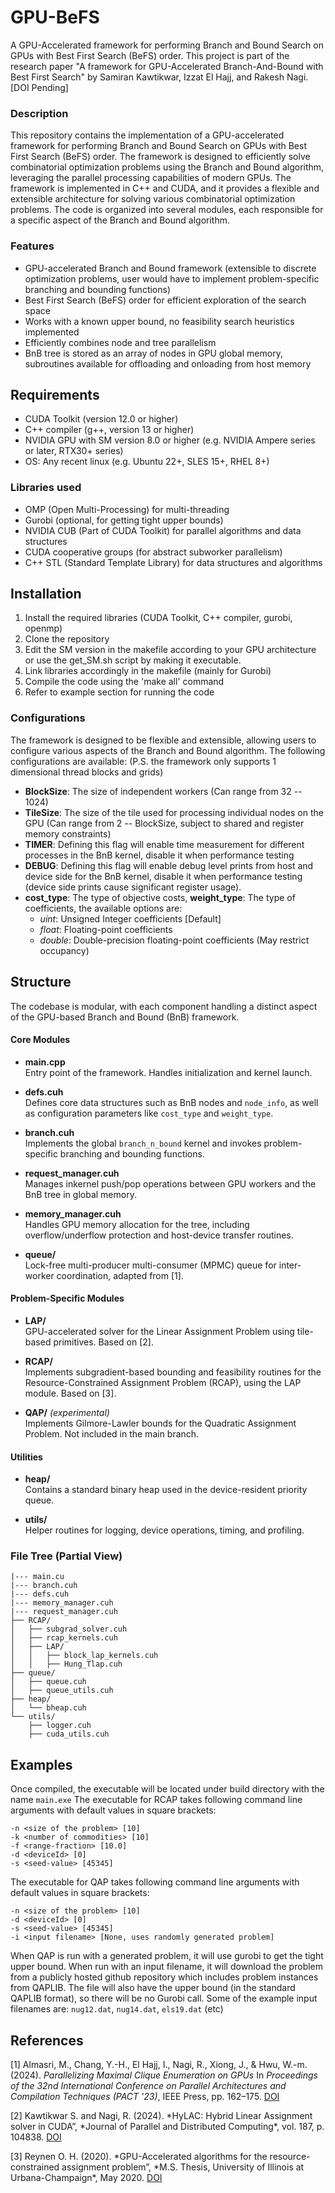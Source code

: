 # GPU-BeFS

A GPU-Accelerated framework for performing Branch and Bound Search on GPUs with Best First Search (BeFS) order. This project is part of the research paper "A framework for GPU-Accelerated Branch-And-Bound with Best First Search" by Samiran Kawtikwar, Izzat El Hajj, and Rakesh Nagi. [DOI Pending]

### Description

This repository contains the implementation of a GPU-accelerated framework for performing Branch and Bound Search on GPUs with Best First Search (BeFS) order. The framework is designed to efficiently solve combinatorial optimization problems using the Branch and Bound algorithm, leveraging the parallel processing capabilities of modern GPUs.
The framework is implemented in C++ and CUDA, and it provides a flexible and extensible architecture for solving various combinatorial optimization problems. The code is organized into several modules, each responsible for a specific aspect of the Branch and Bound algorithm.

### Features

- GPU-accelerated Branch and Bound framework (extensible to discrete optimization problems, user would have to implement problem-specific branching and bounding functions)
- Best First Search (BeFS) order for efficient exploration of the search space
- Works with a known upper bound, no feasibility search heuristics implemented
- Efficiently combines node and tree parallelism
- BnB tree is stored as an array of nodes in GPU global memory, subroutines available for offloading and onloading from host memory

## Requirements

- CUDA Toolkit (version 12.0 or higher)
- C++ compiler (g++, version 13 or higher)
- NVIDIA GPU with SM version 8.0 or higher (e.g. NVIDIA Ampere series or later, RTX30+ series)
- OS: Any recent linux (e.g. Ubuntu 22+, SLES 15+, RHEL 8+)

### Libraries used

- OMP (Open Multi-Processing) for multi-threading
- Gurobi (optional, for getting tight upper bounds)
- NVIDIA CUB (Part of CUDA Toolkit) for parallel algorithms and data structures
- CUDA cooperative groups (for abstract subworker parallelism)
- C++ STL (Standard Template Library) for data structures and algorithms

## Installation

1. Install the required libraries (CUDA Toolkit, C++ compiler, gurobi, openmp)
2. Clone the repository
3. Edit the SM version in the makefile according to your GPU architecture or use the get_SM.sh script by making it executable.
4. Link libraries accordingly in the makefile (mainly for Gurobi)
5. Compile the code using the 'make all' command
6. Refer to example section for running the code

### Configurations

The framework is designed to be flexible and extensible, allowing users to configure various aspects of the Branch and Bound algorithm. The following configurations are available: (P.S. the framework only supports 1 dimensional thread blocks and grids)

- **BlockSize**: The size of independent workers (Can range from 32 -- 1024)
- **TileSize**: The size of the tile used for processing individual nodes on the GPU (Can range from 2 -- BlockSize, subject to shared and register memory constraints)
- **TIMER**: Defining this flag will enable time measurement for different processes in the BnB kernel, disable it when performance testing
- **DEBUG**: Defining this flag will enable debug level prints from host and device side for the BnB kernel, disable it when performance testing (device side prints cause significant register usage).
- **cost_type**: The type of objective costs, **weight_type**: The type of coefficients, the available options are:
  - _uint_: Unsigned Integer coefficients [Default]
  - _float_: Floating-point coefficients
  - _double_: Double-precision floating-point coefficients (May restrict occupancy)

## Structure

The codebase is modular, with each component handling a distinct aspect of the GPU-based Branch and Bound (BnB) framework.

#### Core Modules

- **main.cpp**  
  Entry point of the framework. Handles initialization and kernel launch.

- **defs.cuh**  
  Defines core data structures such as BnB nodes and `node_info`, as well as configuration parameters like `cost_type` and `weight_type`.

- **branch.cuh**  
  Implements the global `branch_n_bound` kernel and invokes problem-specific branching and bounding functions.

- **request_manager.cuh**  
  Manages inkernel push/pop operations between GPU workers and the BnB tree in global memory.

- **memory_manager.cuh**  
  Handles GPU memory allocation for the tree, including overflow/underflow protection and host-device transfer routines.

- **queue/**  
  Lock-free multi-producer multi-consumer (MPMC) queue for inter-worker coordination, adapted from [1].

#### Problem-Specific Modules

- **LAP/**  
  GPU-accelerated solver for the Linear Assignment Problem using tile-based primitives. Based on [2].

- **RCAP/**  
  Implements subgradient-based bounding and feasibility routines for the Resource-Constrained Assignment Problem (RCAP), using the LAP module. Based on [3].

- **QAP/** _(experimental)_  
  Implements Gilmore-Lawler bounds for the Quadratic Assignment Problem. Not included in the main branch.

#### Utilities

- **heap/**  
  Contains a standard binary heap used in the device-resident priority queue.

- **utils/**  
  Helper routines for logging, device operations, timing, and profiling.

### File Tree (Partial View)

```
|--- main.cu
|--- branch.cuh
|--- defs.cuh
|--- memory_manager.cuh
|--- request_manager.cuh
├── RCAP/
│   ├── subgrad_solver.cuh
│   ├── rcap_kernels.cuh
│   ├── LAP/
│   │   ├── block_lap_kernels.cuh
│   │   ├── Hung_Tlap.cuh
├── queue/
│   ├── queue.cuh
│   ├── queue_utils.cuh
├── heap/
│   └── bheap.cuh
└── utils/
    ├── logger.cuh
    ├── cuda_utils.cuh
```

## Examples

Once compiled, the executable will be located under build directory with the name `main.exe`
The executable for RCAP takes following command line arguments with default values in square brackets:

```
-n <size of the problem> [10]
-k <number of commodities> [10]
-f <range-fraction> [10.0]
-d <deviceId> [0]
-s <seed-value> [45345]
```

The executable for QAP takes following command line arguments with default values in square brackets:

```
-n <size of the problem> [10]
-d <deviceId> [0]
-s <seed-value> [45345]
-i <input filename> [None, uses randomly generated problem]
```

When QAP is run with a generated problem, it will use gurobi to get the tight upper bound.
When run with an input filename, it will download the problem from a publicly hosted github repository which includes problem instances from QAPLIB. The file will also have the upper bound (in the standard QAPLIB format), so there will be no Gurobi call.
Some of the example input filenames are: `nug12.dat`, `nug14.dat`, `els19.dat` (etc)

## References

<a id="1">[1]</a> Almasri, M., Chang, Y.-H., El Hajj, I., Nagi, R., Xiong, J., & Hwu, W.-m. (2024). _Parallelizing Maximal Clique Enumeration on GPUs_ In _Proceedings of the 32nd International Conference on Parallel Architectures and Compilation Techniques (PACT '23)_, IEEE Press, pp. 162–175. [DOI](https://doi.org/10.1109/PACT58117.2023.00022)

<a id="2">[2]</a> Kawtikwar S. and Nagi, R. (2024). *HyLAC: Hybrid Linear Assignment solver in CUDA”, *Journal of Parallel and Distributed Computing\*, vol. 187, p. 104838. [DOI](https://doi.org/10.1016/j.jpdc.2024.104838)

<a id="3">[3]</a> Reynen O. H. (2020). *GPU-Accelerated algorithms for the resource-constrained assignment problem”, *M.S. Thesis, University of Illinois at Urbana-Champaign\*, May 2020. [DOI](https://hdl.handle.net/2142/108143)
